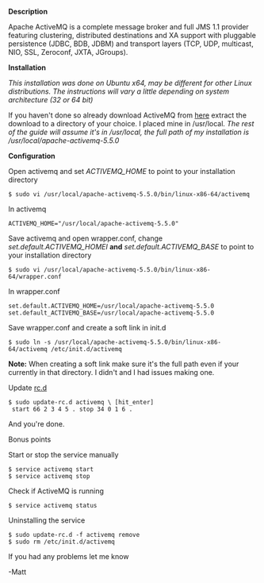 **Description**

Apache ActiveMQ is a complete message broker and full JMS 1.1 provider featuring clustering, distributed destinations and XA support with pluggable persistence (JDBC, BDB, JDBM) and transport layers (TCP, UDP, multicast, NIO, SSL, Zeroconf, JXTA, JGroups).

**Installation**

*This installation was done on Ubuntu x64, may be different for other Linux distributions.
The instructions will vary a little depending on system architecture (32 or 64 bit)*

If you haven't done so already download ActiveMQ from [here](http://activemq.apache.org/download.html)
extract the download to a directory of your choice. I placed mine in /usr/local. 
*The rest of the guide will assume it's in /usr/local, the full path of my installation is /usr/local/apache-activemq-5.5.0*

**Configuration**

Open activemq and set *ACTIVEMQ_HOME* to point to your installation directory

	$ sudo vi /usr/local/apache-activemq-5.5.0/bin/linux-x86-64/activemq

In activemq

	ACTIVEMQ_HOME="/usr/local/apache-activemq-5.5.0"

Save activemq and open wrapper.conf, change *set.default.ACTIVEMQ_HOMEI* **and** *set.default.ACTIVEMQ_BASE* to point to your installation directory

	$ sudo vi /usr/local/apache-activemq-5.5.0/bin/linux-x86-64/wrapper.conf

In wrapper.conf

	set.default.ACTIVEMQ_HOME=/usr/local/apache-activemq-5.5.0
	set.default_ACTIVEMQ_BASE=/usr/local/apache-activemq-5.5.0

Save wrapper.conf and create a soft link in init.d

	$ sudo ln -s /usr/local/apache-activemq-5.5.0/bin/linux-x86-64/activemq /etc/init.d/activemq

**Note:** When creating a soft link make sure it's the full path even if your currently in that directory. I didn't and I had issues making one.


Update [rc.d](http://www.linux.com/news/enterprise/systems-management/8116-an-introduction-to-services-runlevels-and-rcd-scripts)

	$ sudo update-rc.d activemq \ [hit_enter]
 	 start 66 2 3 4 5 . stop 34 0 1 6 .

And you're done. 

Bonus points

Start or stop the service manually

	$ service activemq start
	$ service activemq stop

Check if ActiveMQ is running

	$ service activemq status

Uninstalling the service

	$ sudo update-rc.d -f activemq remove
	$ sudo rm /etc/init.d/activemq

If you had any problems let me know

-Matt
